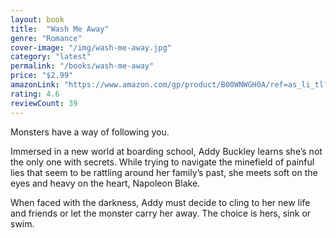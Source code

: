```yaml
---
layout: book
title:  "Wash Me Away"
genre: "Romance"
cover-image: "/img/wash-me-away.jpg"
category: "latest"
permalink: "/books/wash-me-away"
price: "$2.99"
amazonLink: "https://www.amazon.com/gp/product/B00WNWGH0A/ref=as_li_tl?ie=UTF8&tag=owensmc-20&camp=1789&creative=9325&linkCode=as2&creativeASIN=B00WNWGH0A&linkId=04ff7c85afe1da5891b83575dbb89a27"
rating: 4.6
reviewCount: 39
---
```

Monsters have a way of following you.

Immersed in a new world at boarding school, Addy Buckley learns she’s not the only one with secrets. While trying to navigate the minefield of painful lies that seem to be rattling around her family’s past, she meets soft on the eyes and heavy on the heart, Napoleon Blake.

When faced with the darkness, Addy must decide to cling to her new life and friends or let the monster carry her away. The choice is hers, sink or swim.
